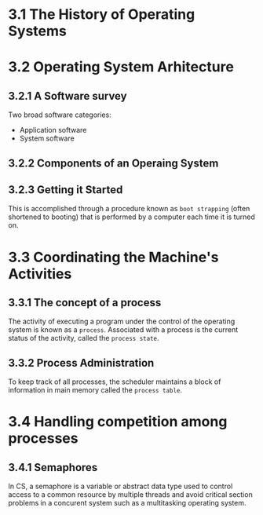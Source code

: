 # 3.1 The History of Operating Systems
# 3.2 Operating System Arhitecture
## 3.2.1 A Software survey
Two broad software categories:
- Application software
- System software
## 3.2.2 Components of an Operaing System
## 3.2.3 Getting it Started 
This is accomplished through a procedure known as `boot strapping` (often shortened to booting) that is performed by a computer each time it is turned on.
# 3.3 Coordinating the Machine's Activities
## 3.3.1 The concept of a process
The activity of executing a program under the control of the operating system is known as a `process`. Associated with a process is the current status of the activity, called the `process state`.
## 3.3.2 Process Administration 
To keep track of all processes, the scheduler maintains a block of information in main memory called the `process table`.
# 3.4 Handling competition among processes
## 3.4.1 Semaphores
In CS, a semaphore is a variable or abstract data type used to control access to a common resource by multiple threads and avoid critical section problems in a concurent system such as a multitasking operating system.

